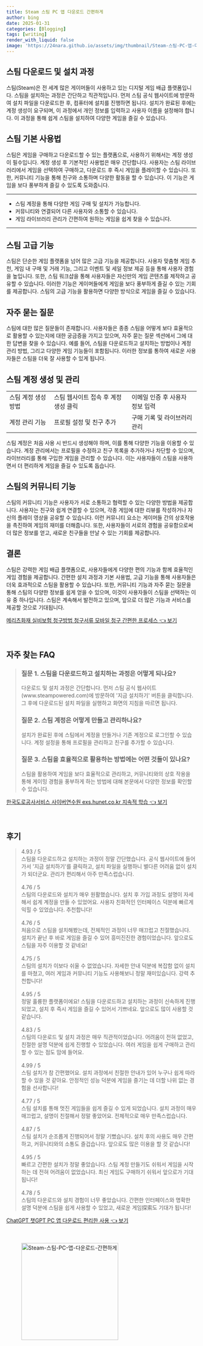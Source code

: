 ```yaml
---
title: Steam 스팀 PC 앱 다운로드 간편하게
author: bing
date: 2025-01-31
categories: [Blogging]
tags: [writing]
render_with_liquid: false
image: 'https://24nara.github.io/assets/img/thumbnail/Steam-스팀-PC-앱-다운로드-간편하게.webp'
---
```



<h2 id='스팀 다운로드 및 설치 과정'>스팀 다운로드 및 설치 과정</h2>

<p>스팀(Steam)은 전 세계 많은 게이머들이 사용하고 있는 디지털 게임 배급 플랫폼입니다. 스팀을 설치하는 과정은 간단하고 직관적입니다. 먼저 스팀 공식 웹사이트에 방문하여 설치 파일을 다운로드한 후, 컴퓨터에 설치를 진행하면 됩니다. 설치가 완료된 후에는 계정 생성이 요구되며, 이 과정에서 개인 정보를 입력하고 사용자 이름을 설정해야 합니다. 이 과정을 통해 쉽게 스팀을 설치하여 다양한 게임을 즐길 수 있습니다.</p>

<h2 id='스팀 기본 사용법'>스팀 기본 사용법</h2>

<p>스팀은 게임을 구매하고 다운로드할 수 있는 플랫폼으로, 사용하기 위해서는 계정 생성이 필수입니다. 계정 생성 후 기본적인 사용법은 매우 간단합니다. 사용자는 스팀 라이브러리에서 게임을 선택하여 구매하고, 다운로드 후 즉시 게임을 플레이할 수 있습니다. 또한, 커뮤니티 기능을 통해 친구와 소통하며 다양한 활동을 할 수 있습니다. 이 기능은 게임을 보다 풍부하게 즐길 수 있도록 도와줍니다.</p>

<hr />

<ul>
    <li>스팀 계정을 통해 다양한 게임 구매 및 설치가 가능합니다.</li>
    <li>커뮤니티와 연결되어 다른 사용자와 소통할 수 있습니다.</li>
    <li>게임 라이브러리 관리가 간편하여 원하는 게임을 쉽게 찾을 수 있습니다.</li>
</ul>

<hr />

<h2 id='스팀 고급 기능'>스팀 고급 기능</h2>

<p>스팀은 단순한 게임 플랫폼을 넘어 많은 고급 기능을 제공합니다. 사용자 맞춤형 게임 추천, 게임 내 구매 및 거래 기능, 그리고 이벤트 및 세일 정보 제공 등을 통해 사용자 경험을 높입니다. 또한, 스팀 워크샵을 통해 사용자들은 자신만의 게임 콘텐츠를 제작하고 공유할 수 있습니다. 이러한 기능은 게이머들에게 게임을 보다 풍부하게 즐길 수 있는 기회를 제공합니다. 스팀의 고급 기능을 활용하면 다양한 방식으로 게임을 즐길 수 있습니다.</p>

<h2 id='자주 묻는 질문'>자주 묻는 질문</h2>

<p>스팀에 대한 많은 질문들이 존재합니다. 사용자들은 종종 스팀을 어떻게 보다 효율적으로 활용할 수 있는지에 대한 궁금증을 가지고 있으며, 자주 묻는 질문 섹션에서 그에 대한 답변을 찾을 수 있습니다. 예를 들어, 스팀을 다운로드하고 설치하는 방법이나 계정 관리 방법, 그리고 다양한 게임 기능들이 포함됩니다. 이러한 정보를 통하여 새로운 사용자들은 스팀을 더욱 잘 사용할 수 있게 됩니다.</p>

<h2 id='스팀 계정 생성 및 관리'>스팀 계정 생성 및 관리</h2>

<table>
    <tr>
        <td>스팀 계정 생성 방법</td>
        <td>스팀 웹사이트 접속 후 계정 생성 클릭</td>
        <td>이메일 인증 후 사용자 정보 입력</td>
    </tr>
    <tr>
        <td>계정 관리 기능</td>
        <td>프로필 설정 및 친구 추가</td>
        <td>구매 기록 및 라이브러리 관리</td>
    </tr>
</table>

<p>스팀 계정은 처음 사용 시 반드시 생성해야 하며, 이를 통해 다양한 기능을 이용할 수 있습니다. 계정 관리에서는 프로필을 수정하고 친구 목록을 추가하거나 차단할 수 있으며, 라이브러리를 통해 구입한 게임을 관리할 수 있습니다. 이는 사용자들이 스팀을 사용하면서 더 편리하게 게임을 즐길 수 있도록 돕습니다.</p>

<h2 id='스팀의 커뮤니티 기능'>스팀의 커뮤니티 기능</h2>

<p>스팀의 커뮤니티 기능은 사용자가 서로 소통하고 협력할 수 있는 다양한 방법을 제공합니다. 사용자는 친구와 쉽게 연결할 수 있으며, 각종 게임에 대한 리뷰를 작성하거나 자신의 플레이 영상을 공유할 수 있습니다. 이런 커뮤니티 요소는 게이머들 간의 상호작용을 촉진하여 게임의 재미를 더해줍니다. 또한, 사용자들이 서로의 경험을 공유함으로써 더 많은 정보를 얻고, 새로운 친구들을 만날 수 있는 기회를 제공합니다.</p>

<h2 id='결론'>결론</h2>

<p>스팀은 강력한 게임 배급 플랫폼으로, 사용자들에게 다양한 편의 기능과 함께 효율적인 게임 경험을 제공합니다. 간편한 설치 과정과 기본 사용법, 고급 기능을 통해 사용자들은 더욱 효과적으로 스팀을 활용할 수 있습니다. 또한, 커뮤니티 기능과 자주 묻는 질문을 통해 스팀의 다양한 정보를 쉽게 얻을 수 있으며, 이것이 사용자들이 스팀을 선택하는 이유 중 하나입니다. 스팀은 계속해서 발전하고 있으며, 앞으로 더 많은 기능과 서비스를 제공할 것으로 기대됩니다.</p>


<p><a class="click-button" title="메리츠화재 실비보험 청구방법 청구서류 모바일 청구 간편한 프로세스" href="https://24nara.github.io/posts/%EB%A9%94%EB%A6%AC%EC%B8%A0%ED%99%94%EC%9E%AC-%EC%8B%A4%EB%B9%84%EB%B3%B4%ED%97%98-%EC%B2%AD%EA%B5%AC%EB%B0%A9%EB%B2%95-%EC%B2%AD%EA%B5%AC%EC%84%9C%EB%A5%98-%EB%AA%A8%EB%B0%94%EC%9D%BC-%EC%B2%AD%EA%B5%AC-%EA%B0%84%ED%8E%B8%ED%95%9C-%ED%94%84%EB%A1%9C%EC%84%B8%EC%8A%A4/" rel="dofollow">메리츠화재 실비보험 청구방법 청구서류 모바일 청구 간편한 프로세스 👈 보기</a></p><br>
<h2 id='자주_찾는_FAQ'>자주 찾는 FAQ</h2>
<div itemscope="" itemtype="https://schema.org/FAQPage"> 
<blockquote> 
<div itemscope="" itemprop="mainEntity" itemtype="https://schema.org/Question"> 
<h3 itemprop="name">질문 1. 스팀을 다운로드하고 설치하는 과정은 어떻게 되나요?</h3> 
<div itemscope="" itemprop="acceptedAnswer" itemtype="https://schema.org/Answer"> 
<span itemprop="text"> 
<p>다운로드 및 설치 과정은 간단합니다. 먼저 스팀 공식 웹사이트(www.steampowered.com)에 방문하여 '지금 설치하기' 버튼을 클릭합니다. 그 후에 다운로드된 설치 파일을 실행하고 화면의 지침을 따르면 됩니다.</p> 
</span> 
</div> 
</div> 
<div itemscope="" itemprop="mainEntity" itemtype="https://schema.org/Question"> 
<h3 itemprop="name">질문 2. 스팀 계정은 어떻게 만들고 관리하나요?</h3> 
<div itemscope="" itemprop="acceptedAnswer" itemtype="https://schema.org/Answer"> 
<span itemprop="text"> 
<p>설치가 완료된 후에 스팀에서 계정을 만들거나 기존 계정으로 로그인할 수 있습니다. 계정 설정을 통해 프로필을 관리하고 친구를 추가할 수 있습니다.</p> 
</span> 
</div> 
</div> 
<div itemscope="" itemprop="mainEntity" itemtype="https://schema.org/Question"> 
<h3 itemprop="name">질문 3. 스팀을 효율적으로 활용하는 방법에는 어떤 것들이 있나요?</h3> 
<div itemscope="" itemprop="acceptedAnswer" itemtype="https://schema.org/Answer"> 
<span itemprop="text"> 
<p>스팀을 활용하여 게임을 보다 효율적으로 관리하고, 커뮤니티와의 상호 작용을 통해 게이밍 경험을 풍부하게 하는 방법에 대해 본문에서 다양한 정보를 확인할 수 있습니다.</p> 
</span> 
</div> 
</div> 
</blockquote> 
</div>
<p><a class="click-button" title="한국도로공사서비스 사이버연수원 exs.hunet.co.kr 지속적 학습" href="https://24nara.github.io/posts/%ED%95%9C%EA%B5%AD%EB%8F%84%EB%A1%9C%EA%B3%B5%EC%82%AC%EC%84%9C%EB%B9%84%EC%8A%A4-%EC%82%AC%EC%9D%B4%EB%B2%84%EC%97%B0%EC%88%98%EC%9B%90-exs.hunet.co.kr-%EC%A7%80%EC%86%8D%EC%A0%81-%ED%95%99%EC%8A%B5/" rel="dofollow">한국도로공사서비스 사이버연수원 exs.hunet.co.kr 지속적 학습 👈 보기</a></p><br>
<h2 id='후기'>후기</h2>
<div itemscope itemtype="https://schema.org/Product">
  <blockquote>
  <div itemprop="review" itemscope itemtype="https://schema.org/Review">
      <div itemprop="reviewRating" itemscope itemtype="https://schema.org/Rating"> <span itemprop="ratingValue">4.93</span> / <span itemprop="bestRating">5</span> </div>
      <span itemprop="reviewBody">스팀을 다운로드하고 설치하는 과정이 정말 간단했습니다. 공식 웹사이트에 들어가서 '지금 설치하기'를 클릭하고, 설치 파일을 실행하니 별다른 어려움 없이 설치가 되더군요. 관리가 편리해서 아주 만족스럽습니다.</span>
  </div>
  <br>
  <div itemprop="review" itemscope itemtype="https://schema.org/Review">
      <div itemprop="reviewRating" itemscope itemtype="https://schema.org/Rating"> <span itemprop="ratingValue">4.76</span> / <span itemprop="bestRating">5</span> </div>
      <span itemprop="reviewBody">스팀의 다운로드와 설치가 매우 원활했습니다. 설치 후 가입 과정도 설명이 자세해서 쉽게 계정을 만들 수 있었어요. 사용자 친화적인 인터페이스 덕분에 빠르게 익힐 수 있었습니다. 추천합니다!</span>
  </div>
  <br>
  <div itemprop="review" itemscope itemtype="https://schema.org/Review">
      <div itemprop="reviewRating" itemscope itemtype="https://schema.org/Rating"> <span itemprop="ratingValue">4.76</span> / <span itemprop="bestRating">5</span> </div>
      <span itemprop="reviewBody">처음으로 스팀을 설치해봤는데, 전체적인 과정이 너무 매끄럽고 친절했습니다. 설치가 끝난 후 바로 게임을 즐길 수 있어 흥미진진한 경험이었습니다. 앞으로도 스팀을 자주 이용할 것 같네요!</span>
  </div>
  <br>
  <div itemprop="review" itemscope itemtype="https://schema.org/Review">
      <div itemprop="reviewRating" itemscope itemtype="https://schema.org/Rating"> <span itemprop="ratingValue">4.75</span> / <span itemprop="bestRating">5</span> </div>
      <span itemprop="reviewBody">스팀의 설치가 이보다 쉬울 수 없었습니다. 자세한 안내 덕분에 복잡함 없이 설치를 마쳤고, 여러 게임과 커뮤니티 기능도 사용해보니 정말 재미있습니다. 강력 추천합니다!</span>
  </div>
  <br>
  <div itemprop="review" itemscope itemtype="https://schema.org/Review">
      <div itemprop="reviewRating" itemscope itemtype="https://schema.org/Rating"> <span itemprop="ratingValue">4.95</span> / <span itemprop="bestRating">5</span> </div>
      <span itemprop="reviewBody">정말 훌륭한 플랫폼이에요! 스팀을 다운로드하고 설치하는 과정이 신속하게 진행되었고, 설치 후 즉시 게임을 즐길 수 있어서 기쁘네요. 앞으로도 많이 사용할 것 같습니다.</span>
  </div>
  <br>
  <div itemprop="review" itemscope itemtype="https://schema.org/Review">
      <div itemprop="reviewRating" itemscope itemtype="https://schema.org/Rating"> <span itemprop="ratingValue">4.83</span> / <span itemprop="bestRating">5</span> </div>
      <span itemprop="reviewBody">스팀의 다운로드 및 설치 과정은 매우 직관적이었습니다. 어려움이 전혀 없었고, 친절한 설명 덕분에 쉽게 진행할 수 있었습니다. 여러 게임을 쉽게 구매하고 관리할 수 있는 점도 맘에 들어요.</span>
  </div>
  <br>
  <div itemprop="review" itemscope itemtype="https://schema.org/Review">
      <div itemprop="reviewRating" itemscope itemtype="https://schema.org/Rating"> <span itemprop="ratingValue">4.99</span> / <span itemprop="bestRating">5</span> </div>
      <span itemprop="reviewBody">스팀 설치가 참 간편했어요. 설치 과정에서 친절한 안내가 있어 누구나 쉽게 따라할 수 있을 것 같아요. 안정적인 성능 덕분에 게임을 즐기는 데 더할 나위 없는 경험을 선사합니다!</span>
  </div>
  <br>
  <div itemprop="review" itemscope itemtype="https://schema.org/Review">
      <div itemprop="reviewRating" itemscope itemtype="https://schema.org/Rating"> <span itemprop="ratingValue">4.77</span> / <span itemprop="bestRating">5</span> </div>
      <span itemprop="reviewBody">스팀 설치를 통해 멋진 게임들을 쉽게 즐길 수 있게 되었습니다. 설치 과정이 매우 매끄럽고, 설명이 친절해서 정말 좋았어요. 전체적으로 매우 만족스럽습니다.</span>
  </div>
  <br>
  <div itemprop="review" itemscope itemtype="https://schema.org/Review">
      <div itemprop="reviewRating" itemscope itemtype="https://schema.org/Rating"> <span itemprop="ratingValue">4.87</span> / <span itemprop="bestRating">5</span> </div>
      <span itemprop="reviewBody">스팀 설치가 순조롭게 진행되어서 정말 기뻤습니다. 설치 후의 사용도 매우 간편하고, 커뮤니티와의 소통도 즐겁습니다. 앞으로도 많은 이용을 할 것 같습니다!</span>
  </div>
  <br>
  <div itemprop="review" itemscope itemtype="https://schema.org/Review">
      <div itemprop="reviewRating" itemscope itemtype="https://schema.org/Rating"> <span itemprop="ratingValue">4.95</span> / <span itemprop="bestRating">5</span> </div>
      <span itemprop="reviewBody">빠르고 간편한 설치가 정말 좋았습니다. 스팀 계정 만들기도 쉬워서 게임을 시작하는 데 전혀 어려움이 없었습니다. 최신 게임도 구매하기 쉬워서 앞으로가 기대됩니다!</span>
  </div>
  <br>
  <div itemprop="review" itemscope itemtype="https://schema.org/Review">
      <div itemprop="reviewRating" itemscope itemtype="https://schema.org/Rating"> <span itemprop="ratingValue">4.78</span> / <span itemprop="bestRating">5</span> </div>
      <span itemprop="reviewBody">스팀의 다운로드와 설치 경험이 너무 좋았습니다. 간편한 인터페이스와 명확한 설명 덕분에 스팀을 쉽게 사용할 수 있었고, 새로운 게임探索도 기대가 됩니다!</span>
  </div>
  </blockquote>
</div>
<p><a class="click-button" title="ChatGPT 챗GPT PC 앱 다운로드 편리한 사용" href="https://24nara.github.io/posts/ChatGPT-%EC%B1%97GPT-PC-%EC%95%B1-%EB%8B%A4%EC%9A%B4%EB%A1%9C%EB%93%9C-%ED%8E%B8%EB%A6%AC%ED%95%9C-%EC%82%AC%EC%9A%A9/" rel="dofollow">ChatGPT 챗GPT PC 앱 다운로드 편리한 사용 👈 보기</a></p><br>
<figure class="image"><img src="https://24nara.github.io/assets/img/thumbnail/Steam-스팀-PC-앱-다운로드-간편하게.webp" alt="Steam-스팀-PC-앱-다운로드-간편하게" width="256" height="256"></figure>